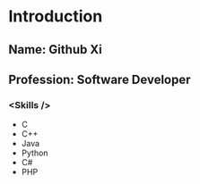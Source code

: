 # Introduction

## Name: Github Xi
## Profession: Software Developer

### <Skills \/>
* C
* C++
* Java
* Python
* C#
* PHP
